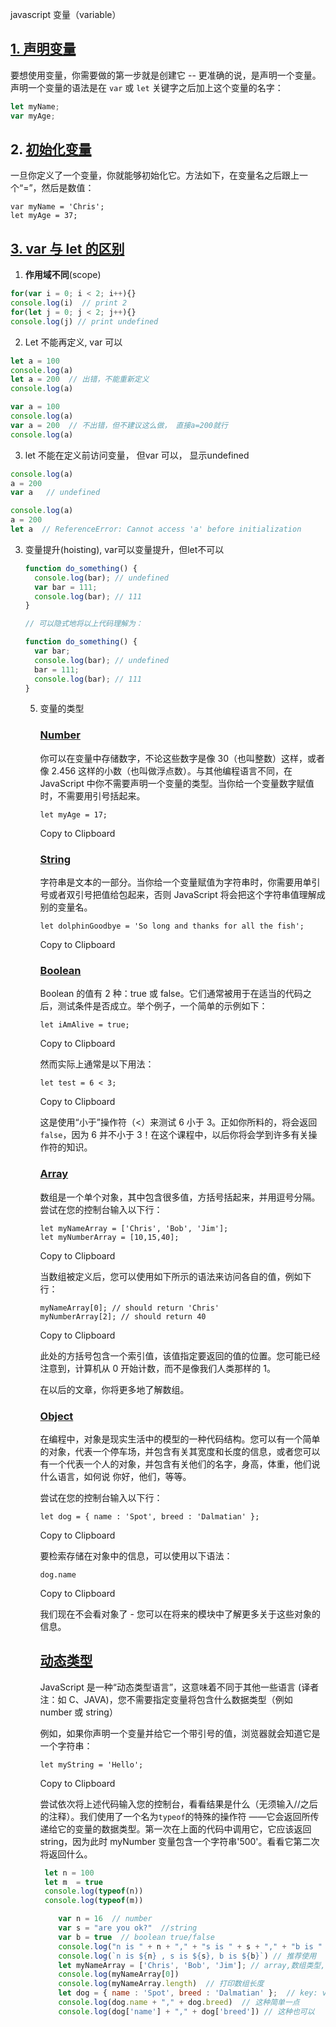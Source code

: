 javascript 变量（variable）



## [1. 声明变量](https://developer.mozilla.org/zh-CN/docs/Learn/JavaScript/First_steps/Variables#声明变量)

要想使用变量，你需要做的第一步就是创建它 -- 更准确的说，是声明一个变量。声明一个变量的语法是在 `var` 或 `let` 关键字之后加上这个变量的名字：

```javascript
let myName;
var myAge;
```

## 2. [初始化变量](https://developer.mozilla.org/zh-CN/docs/Learn/JavaScript/First_steps/Variables#初始化变量)

一旦你定义了一个变量，你就能够初始化它。方法如下，在变量名之后跟上一个“=”，然后是数值：

```
var myName = 'Chris';
let myAge = 37;
```

## [3. var 与 let 的区别](https://developer.mozilla.org/zh-CN/docs/Learn/JavaScript/First_steps/Variables#var_与_let_的区别)

1.  **作用域不同**(scope)

   ```javascript
   for(var i = 0; i < 2; i++){}
   console.log(i)  // print 2
   for(let j = 0; j < 2; j++){}
   console.log(j) // print undefined
   
   ```

   

2.  Let 不能再定义, var 可以

   ```javascript
   let a = 100
   console.log(a)
   let a = 200  // 出错，不能重新定义
   console.log(a)
   ```

   ```javascript
   var a = 100
   console.log(a)
   var a = 200  // 不出错，但不建议这么做， 直接a=200就行
   console.log(a)
   ```

   

   3. let 不能在定义前访问变量， 但var 可以， 显示undefined

   ```javascript
   console.log(a)
   a = 200
   var a   // undefined
   ```

   ```javascript
   console.log(a)
   a = 200
   let a  // ReferenceError: Cannot access 'a' before initialization
   ```

   

3. 变量提升(hoisting), var可以变量提升，但let不可以

   ```javascript
   function do_something() {
     console.log(bar); // undefined
     var bar = 111;
     console.log(bar); // 111
   }
   
   // 可以隐式地将以上代码理解为：
   
   function do_something() {
     var bar;
     console.log(bar); // undefined
     bar = 111;
     console.log(bar); // 111
   }
   ```

   

   5. 变量的类型

      ### [Number](https://developer.mozilla.org/zh-CN/docs/Learn/JavaScript/First_steps/Variables#number)

      你可以在变量中存储数字，不论这些数字是像 30（也叫整数）这样，或者像 2.456 这样的小数（也叫做浮点数）。与其他编程语言不同，在 JavaScript 中你不需要声明一个变量的类型。当你给一个变量数字赋值时，不需要用引号括起来。 

      ```
      let myAge = 17;
      ```

      Copy to Clipboard

      ### [String](https://developer.mozilla.org/zh-CN/docs/Learn/JavaScript/First_steps/Variables#string)

      字符串是文本的一部分。当你给一个变量赋值为字符串时，你需要用单引号或者双引号把值给包起来，否则 JavaScript 将会把这个字符串值理解成别的变量名。

      ```
      let dolphinGoodbye = 'So long and thanks for all the fish';
      ```

      Copy to Clipboard

      ### [Boolean](https://developer.mozilla.org/zh-CN/docs/Learn/JavaScript/First_steps/Variables#boolean)

      Boolean 的值有 2 种：true 或 false。它们通常被用于在适当的代码之后，测试条件是否成立。举个例子，一个简单的示例如下： 

      ```
      let iAmAlive = true;
      ```

      Copy to Clipboard

      然而实际上通常是以下用法：

      ```
      let test = 6 < 3;
      ```

      Copy to Clipboard

      这是使用“小于”操作符（<）来测试 6 小于 3。正如你所料的，将会返回`false`，因为 6 并不小于 3！在这个课程中，以后你将会学到许多有关操作符的知识。

      ### [Array](https://developer.mozilla.org/zh-CN/docs/Learn/JavaScript/First_steps/Variables#array)

      数组是一个单个对象，其中包含很多值，方括号括起来，并用逗号分隔。尝试在您的控制台输入以下行：

      ```
      let myNameArray = ['Chris', 'Bob', 'Jim'];
      let myNumberArray = [10,15,40];
      ```

      Copy to Clipboard

      当数组被定义后，您可以使用如下所示的语法来访问各自的值，例如下行：

      ```
      myNameArray[0]; // should return 'Chris'
      myNumberArray[2]; // should return 40
      ```

      Copy to Clipboard

      此处的方括号包含一个索引值，该值指定要返回的值的位置。您可能已经注意到，计算机从 0 开始计数，而不是像我们人类那样的 1。

      在以后的文章，你将更多地了解数组。

      ### [Object](https://developer.mozilla.org/zh-CN/docs/Learn/JavaScript/First_steps/Variables#object)

      在编程中，对象是现实生活中的模型的一种代码结构。您可以有一个简单的对象，代表一个停车场，并包含有关其宽度和长度的信息，或者您可以有一个代表一个人的对象，并包含有关他们的名字，身高，体重，他们说什么语言，如何说 你好，他们，等等。

      尝试在您的控制台输入以下行：

      ```
      let dog = { name : 'Spot', breed : 'Dalmatian' };
      ```

      Copy to Clipboard

      要检索存储在对象中的信息，可以使用以下语法：

      ```
      dog.name
      ```

      Copy to Clipboard

      我们现在不会看对象了 - 您可以在将来的模块中了解更多关于这些对象的信息。

      ## [动态类型](https://developer.mozilla.org/zh-CN/docs/Learn/JavaScript/First_steps/Variables#动态类型)

      JavaScript 是一种“动态类型语言”，这意味着不同于其他一些语言 (译者注：如 C、JAVA)，您不需要指定变量将包含什么数据类型（例如 number 或 string）

      例如，如果你声明一个变量并给它一个带引号的值，浏览器就会知道它是一个字符串：

      ```
      let myString = 'Hello';
      ```

      Copy to Clipboard

      尝试依次将上述代码输入您的控制台，看看结果是什么（无须输入//之后的注释）。我们使用了一个名为`typeof`的特殊的操作符 ——它会返回所传递给它的变量的数据类型。第一次在上面的代码中调用它，它应该返回 string，因为此时 myNumber 变量包含一个字符串'500'。看看它第二次将返回什么。

      ```javascript
       let n = 100
       let m  = true
       console.log(typeof(n))
       console.log(typeof(m))
      ```

      

      ```javascript
          var n = 16  // number
          var s = "are you ok?"  //string
          var b = true  // boolean true/false
          console.log("n is " + n + "," + "s is " + s + "," + "b is " + b) // 不推荐使用
          console.log(`n is ${n} , s is ${s}, b is ${b}`) // 推荐使用
          let myNameArray = ['Chris', 'Bob', 'Jim']; // array,数组类型, index is from 0
          console.log(myNameArray[0])
          console.log(myNameArray.length)  // 打印数组长度
          let dog = { name : 'Spot', breed : 'Dalmatian' };  // key: value  , example: name is key, spot is value, json格式
          console.log(dog.name + "," + dog.breed)  // 这种简单一点
          console.log(dog['name'] + "," + dog['breed']) // 这种也可以
          
      ```

​             
